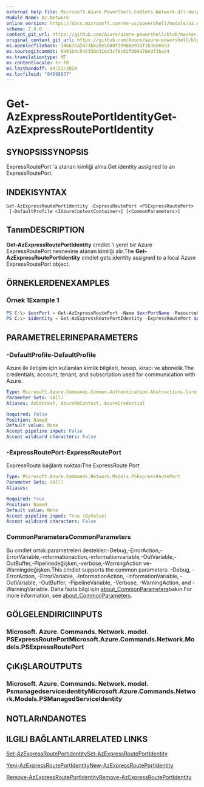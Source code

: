 ```yaml
---
external help file: Microsoft.Azure.PowerShell.Cmdlets.Network.dll-Help.xml
Module Name: Az.Network
online version: https://docs.microsoft.com/en-us/powershell/module/az.network/get-azexpressrouteportidentity
schema: 2.0.0
content_git_url: https://github.com/Azure/azure-powershell/blob/master/src/Network/Network/help/Get-AzExpressRoutePortIdentity.md
original_content_git_url: https://github.com/Azure/azure-powershell/blob/master/src/Network/Network/help/Get-AzExpressRoutePortIdentity.md
ms.openlocfilehash: 246675a2473bb20e5040f3898b6931f1b3ee6933
ms.sourcegitcommit: 6a91b4c545350d316d3cf8c62f384478e3f3ba24
ms.translationtype: MT
ms.contentlocale: tr-TR
ms.lasthandoff: 04/21/2020
ms.locfileid: "94098837"
---
```

# <span data-ttu-id="6240b-101">Get-AzExpressRoutePortIdentity</span><span class="sxs-lookup"><span data-stu-id="6240b-101">Get-AzExpressRoutePortIdentity</span></span>

## <span data-ttu-id="6240b-102">SYNOPSIS</span><span class="sxs-lookup"><span data-stu-id="6240b-102">SYNOPSIS</span></span>
<span data-ttu-id="6240b-103">ExpressRoutePort 'a atanan kimliği alma.</span><span class="sxs-lookup"><span data-stu-id="6240b-103">Get identity assigned to an ExpressRoutePort.</span></span>

## <span data-ttu-id="6240b-104">INDEKI</span><span class="sxs-lookup"><span data-stu-id="6240b-104">SYNTAX</span></span>

```
Get-AzExpressRoutePortIdentity -ExpressRoutePort <PSExpressRoutePort>
 [-DefaultProfile <IAzureContextContainer>] [<CommonParameters>]
```

## <span data-ttu-id="6240b-105">Tanım</span><span class="sxs-lookup"><span data-stu-id="6240b-105">DESCRIPTION</span></span>
<span data-ttu-id="6240b-106">**Get-AzExpressRoutePortIdentity** cmdlet 'i yerel bir Azure ExpressRoutePort nesnesine atanan kimliği alır.</span><span class="sxs-lookup"><span data-stu-id="6240b-106">The **Get-AzExpressRoutePortIdentity** cmdlet gets identity assigned to a local Azure ExpressRoutePort object.</span></span>

## <span data-ttu-id="6240b-107">ÖRNEKLERDEN</span><span class="sxs-lookup"><span data-stu-id="6240b-107">EXAMPLES</span></span>

### <span data-ttu-id="6240b-108">Örnek 1</span><span class="sxs-lookup"><span data-stu-id="6240b-108">Example 1</span></span>
```powershell
PS C:\> $exrPort = Get-AzExpressRoutePort -Name $exrPortName -ResourceGroupName $resgpName
PS C:\> $identity = Get-AzExpressRoutePortIdentity -ExpressRoutePort $exrPort
```

## <span data-ttu-id="6240b-109">PARAMETRELERINE</span><span class="sxs-lookup"><span data-stu-id="6240b-109">PARAMETERS</span></span>

### <span data-ttu-id="6240b-110">-DefaultProfile</span><span class="sxs-lookup"><span data-stu-id="6240b-110">-DefaultProfile</span></span>
<span data-ttu-id="6240b-111">Azure ile iletişim için kullanılan kimlik bilgileri, hesap, kiracı ve abonelik.</span><span class="sxs-lookup"><span data-stu-id="6240b-111">The credentials, account, tenant, and subscription used for communication with Azure.</span></span>

```yaml
Type: Microsoft.Azure.Commands.Common.Authentication.Abstractions.Core.IAzureContextContainer
Parameter Sets: (All)
Aliases: AzContext, AzureRmContext, AzureCredential

Required: False
Position: Named
Default value: None
Accept pipeline input: False
Accept wildcard characters: False
```

### <span data-ttu-id="6240b-112">-ExpressRoutePort</span><span class="sxs-lookup"><span data-stu-id="6240b-112">-ExpressRoutePort</span></span>
<span data-ttu-id="6240b-113">ExpressRoute bağlantı noktası</span><span class="sxs-lookup"><span data-stu-id="6240b-113">The ExpressRoute Port</span></span>

```yaml
Type: Microsoft.Azure.Commands.Network.Models.PSExpressRoutePort
Parameter Sets: (All)
Aliases:

Required: True
Position: Named
Default value: None
Accept pipeline input: True (ByValue)
Accept wildcard characters: False
```

### <span data-ttu-id="6240b-114">CommonParameters</span><span class="sxs-lookup"><span data-stu-id="6240b-114">CommonParameters</span></span>
<span data-ttu-id="6240b-115">Bu cmdlet ortak parametreleri destekler:-Debug,-ErrorAction,-ErrorVariable,-ınformationaction,-ınformationvariable,-OutVariable,-OutBuffer,-Pipelinedeğişken,-verbose,-WarningAction ve-Warningdeğişken.</span><span class="sxs-lookup"><span data-stu-id="6240b-115">This cmdlet supports the common parameters: -Debug, -ErrorAction, -ErrorVariable, -InformationAction, -InformationVariable, -OutVariable, -OutBuffer, -PipelineVariable, -Verbose, -WarningAction, and -WarningVariable.</span></span> <span data-ttu-id="6240b-116">Daha fazla bilgi için [about_CommonParameters](http://go.microsoft.com/fwlink/?LinkID=113216)bakın.</span><span class="sxs-lookup"><span data-stu-id="6240b-116">For more information, see [about_CommonParameters](http://go.microsoft.com/fwlink/?LinkID=113216).</span></span>

## <span data-ttu-id="6240b-117">GÖLGELENDIRICI</span><span class="sxs-lookup"><span data-stu-id="6240b-117">INPUTS</span></span>

### <span data-ttu-id="6240b-118">Microsoft. Azure. Commands. Network. model. PSExpressRoutePort</span><span class="sxs-lookup"><span data-stu-id="6240b-118">Microsoft.Azure.Commands.Network.Models.PSExpressRoutePort</span></span>

## <span data-ttu-id="6240b-119">ÇıKıŞLAR</span><span class="sxs-lookup"><span data-stu-id="6240b-119">OUTPUTS</span></span>

### <span data-ttu-id="6240b-120">Microsoft. Azure. Commands. Network. model. Psmanagedserviceıdentity</span><span class="sxs-lookup"><span data-stu-id="6240b-120">Microsoft.Azure.Commands.Network.Models.PSManagedServiceIdentity</span></span>

## <span data-ttu-id="6240b-121">NOTLARıNDA</span><span class="sxs-lookup"><span data-stu-id="6240b-121">NOTES</span></span>

## <span data-ttu-id="6240b-122">ILGILI BAĞLANTıLAR</span><span class="sxs-lookup"><span data-stu-id="6240b-122">RELATED LINKS</span></span>
[<span data-ttu-id="6240b-123">Set-AzExpressRoutePortIdentity</span><span class="sxs-lookup"><span data-stu-id="6240b-123">Set-AzExpressRoutePortIdentity</span></span>](./Set-AzExpressRoutePortIdentity.md)

[<span data-ttu-id="6240b-124">Yeni-AzExpressRoutePortIdentity</span><span class="sxs-lookup"><span data-stu-id="6240b-124">New-AzExpressRoutePortIdentity</span></span>](./New-AzExpressRoutePortIdentity.md)

[<span data-ttu-id="6240b-125">Remove-AzExpressRoutePortIdentity</span><span class="sxs-lookup"><span data-stu-id="6240b-125">Remove-AzExpressRoutePortIdentity</span></span>](./Remove-AzExpressRoutePortIdentity.md)